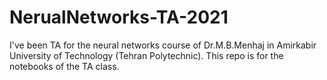 # NerualNetworks-TA-2021

I've been TA for the neural networks course of Dr.M.B.Menhaj in Amirkabir University of Technology (Tehran Polytechnic). This repo is for the notebooks of the TA class.
